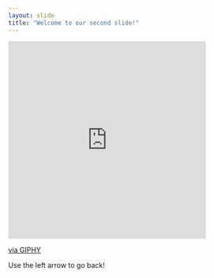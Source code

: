 ```yaml
---
layout: slide
title: "Welcome to our second slide!"
---
```

<iframe src="https://giphy.com/embed/yrhhmre5fN2PtRujfo" width="400" height="400" frameBorder="0" class="giphy-embed" allowFullScreen></iframe><p><a href="https://giphy.com/gifs/hills-pet-nutrition-science-diet-yrhhmre5fN2PtRujfo">via GIPHY</a></p>
Use the left arrow to go back!
